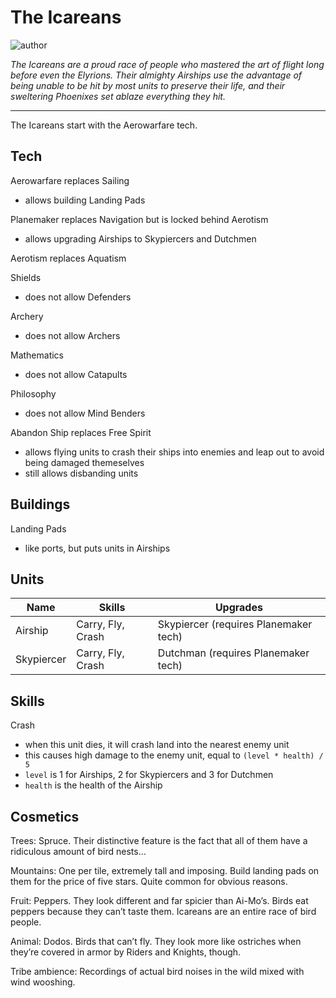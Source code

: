 # The Icareans

![author](https://img.shields.io/badge/author-!%20Chicago%20--%20Old%20Days%20(2002)%233407-%237289DA)

*The Icareans are a proud race of people who mastered the art of flight long before even the Elyrions. Their almighty Airships use the advantage of being unable to be hit by most units to preserve their life, and their sweltering Phoenixes set ablaze everything they hit.*

---

The Icareans start with the Aerowarfare tech.

## Tech

Aerowarfare replaces Sailing

- allows building Landing Pads

Planemaker replaces Navigation but is locked behind Aerotism

- allows upgrading Airships to Skypiercers and Dutchmen

Aerotism replaces Aquatism

Shields

- does not allow Defenders

Archery

- does not allow Archers

Mathematics

- does not allow Catapults

Philosophy

- does not allow Mind Benders

Abandon Ship replaces Free Spirit

- allows flying units to crash their ships into enemies and leap out to avoid being damaged themeselves
- still allows disbanding units
 
## Buildings

Landing Pads

- like ports, but puts units in Airships

## Units

| Name | Skills | Upgrades |
| --- | --- | --- |
| Airship | Carry, Fly, Crash | Skypiercer (requires Planemaker tech) |
| Skypiercer | Carry, Fly, Crash | Dutchman (requires Planemaker tech) |

## Skills

Crash

- when this unit dies, it will crash land into the nearest enemy unit
- this causes high damage to the enemy unit, equal to `(level * health) / 5`
- `level` is 1 for Airships, 2 for Skypiercers and 3 for Dutchmen
- `health` is the health of the Airship

## Cosmetics

Trees: Spruce. Their distinctive feature is the fact that all of them have a ridiculous amount of bird nests...

Mountains: One per tile, extremely tall and imposing. Build landing pads on them for the price of five stars. Quite common for obvious reasons.

Fruit: Peppers. They look different and far spicier than Ai-Mo’s. Birds eat peppers because they can’t taste them. Icareans are an entire race of bird people.

Animal: Dodos. Birds that can’t fly. They look more like ostriches when they’re covered in armor by Riders and Knights, though.

Tribe ambience: Recordings of actual bird noises in the wild mixed with wind wooshing.
